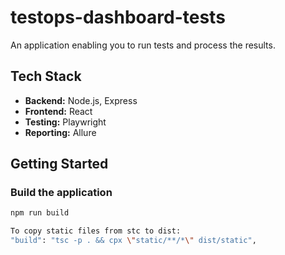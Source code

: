 # testops-dashboard-tests

An application enabling you to run tests and process the results.

## Tech Stack

- **Backend:** Node.js, Express  
- **Frontend:** React  
- **Testing:** Playwright  
- **Reporting:** Allure  

## Getting Started

### Build the application

```bash
npm run build
```

```bash
To copy static files from stc to dist:
"build": "tsc -p . && cpx \"static/**/*\" dist/static",
```